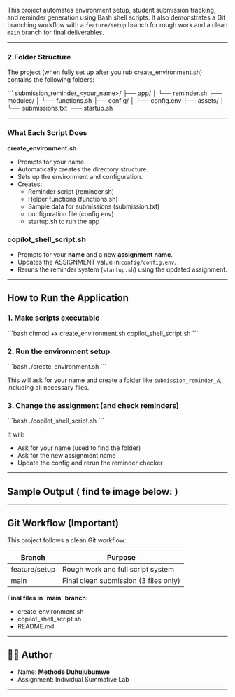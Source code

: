 This project automates environment setup, student submission tracking, and reminder generation using Bash shell scripts. It also demonstrates a Git branching workflow with a `feature/setup` branch for rough work and a clean `main` branch for final deliverables.

---

### 2.Folder Structure

The project (when fully set up after you rub create_environment.sh) contains the following folders:

\`\`\`
submission_reminder_<your_name>/
├── app/
│   └── reminder.sh
├── modules/
│   └── functions.sh
├── config/
│   └── config.env
├── assets/
│   └── submissions.txt
└── startup.sh
\`\`\`

---

### What Each Script Does

 **create_environment.sh**
- Prompts for your name.
- Automatically creates the directory structure.
- Sets up the environment and configuration.
- Creates:
  - Reminder script (reminder.sh)
  - Helper functions (functions.sh)
  - Sample data for submissions (submission.txt)
  - configuration file (config.env)
  - startup.sh to run the app

### copilot_shell_script.sh
- Prompts for your **name** and a new **assignment name**.
- Updates the ASSIGNMENT value in `config/config.env`.
- Reruns the reminder system (`startup.sh`) using the updated assignment.

---

##  How to Run the Application

### 1. Make scripts executable

\`\`\`bash
chmod +x create_environment.sh copilot_shell_script.sh
\`\`\`

### 2. Run the environment setup

\`\`\`bash
./create_environment.sh
\`\`\`

 This will ask for your name and create a folder like `submission_reminder_A`, including all necessary files.

### 3. Change the assignment (and check reminders)

\`\`\`bash
./copilot_shell_script.sh
\`\`\`

 It will:
- Ask for your name (used to find the folder)
- Ask for the new assignment name
- Update the config and rerun the reminder checker

---

##  Sample Output ( find te image below: )

---

##  Git Workflow (Important)

This project follows a clean Git workflow:

| Branch           | Purpose                             |
|------------------|-------------------------------------|
| feature/setup     | Rough work and full script system   |
| main              | Final clean submission (3 files only) |

**Final files in \`main\` branch:**
- create_environment.sh
- copilot_shell_script.sh
- README.md

---

## 👨‍💻 Author

- Name: **Methode Duhujubumwe**
- Assignment: Individual Summative Lab


---


